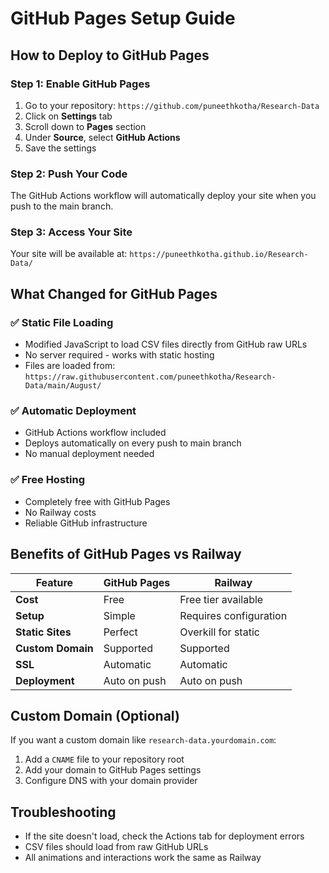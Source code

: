# GitHub Pages Setup Guide

## How to Deploy to GitHub Pages

### Step 1: Enable GitHub Pages
1. Go to your repository: `https://github.com/puneethkotha/Research-Data`
2. Click on **Settings** tab
3. Scroll down to **Pages** section
4. Under **Source**, select **GitHub Actions**
5. Save the settings

### Step 2: Push Your Code
The GitHub Actions workflow will automatically deploy your site when you push to the main branch.

### Step 3: Access Your Site
Your site will be available at:
`https://puneethkotha.github.io/Research-Data/`

## What Changed for GitHub Pages

### ✅ **Static File Loading**
- Modified JavaScript to load CSV files directly from GitHub raw URLs
- No server required - works with static hosting
- Files are loaded from: `https://raw.githubusercontent.com/puneethkotha/Research-Data/main/August/`

### ✅ **Automatic Deployment**
- GitHub Actions workflow included
- Deploys automatically on every push to main branch
- No manual deployment needed

### ✅ **Free Hosting**
- Completely free with GitHub Pages
- No Railway costs
- Reliable GitHub infrastructure

## Benefits of GitHub Pages vs Railway

| Feature | GitHub Pages | Railway |
|---------|-------------|---------|
| **Cost** | Free | Free tier available |
| **Setup** | Simple | Requires configuration |
| **Static Sites** | Perfect | Overkill for static |
| **Custom Domain** | Supported | Supported |
| **SSL** | Automatic | Automatic |
| **Deployment** | Auto on push | Auto on push |

## Custom Domain (Optional)
If you want a custom domain like `research-data.yourdomain.com`:
1. Add a `CNAME` file to your repository root
2. Add your domain to GitHub Pages settings
3. Configure DNS with your domain provider

## Troubleshooting
- If the site doesn't load, check the Actions tab for deployment errors
- CSV files should load from raw GitHub URLs
- All animations and interactions work the same as Railway
